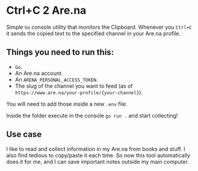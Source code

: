 # Ctrl+C 2 Are.na

Simple `Go` console utility that monitors the Clipboard. Whenever you `Ctrl+C` it sends the copied text to the specified channel in your Are.na profile.

## Things you need to run this:

- `Go`.
- An Are.na account.
- An `ARENA_PERSONAL_ACCESS_TOKEN`.
- The slug of the channel you want to feed (as of `https://www.are.na/your-profile/{your-channel}`).

You will need to add those inside a new `.env` file.

Inside the folder execute in the console `go run .` and start collecting!

## Use case

I like to read and collect information in my Are.na from books and stuff. I also find tedious to copy/paste it each time. So now this tool automatically does it for me, and I can save important notes outside my main computer.